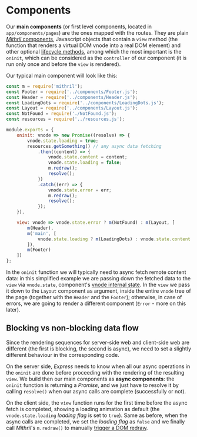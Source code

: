 # Components

Our **main components** (or first level components, located in `app/components/pages`) are the ones mapped with the 
routes. They are plain [*Mithril* components](http://mithril.js.org/hyperscript.html#components), Javascript objects 
that contain a `view` method (the function that renders a virtual DOM vnode into a real DOM element) 
and other optional [lifecycle methods](http://mithril.js.org/hyperscript.html#lifecycle-methods), among which the most 
important is the `oninit`, which can be considered as the `controller` of our component (it is run only once and before 
the `view` is rendered).

Our typical main component will look like this:

```javascript
const m = require('mithril');
const Footer = require('../components/Footer.js');
const Header = require('../components/Header.js');
const LoadingDots = require('../components/LoadingDots.js');
const Layout = require('../components/Layout.js');
const NotFound = require('./NotFound.js');
const resources = require('../resources.js');

module.exports = {
    oninit: vnode => new Promise((resolve) => {
        vnode.state.loading = true;
        resources.getSomething() // any async data fetching
            .then((content) => {
                vnode.state.content = content;
                vnode.state.loading = false;
                m.redraw();
                resolve();
            })
            .catch((err) => {
                vnode.state.error = err;
                m.redraw();
                resolve();
            });
    }),

    view: vnode => vnode.state.error ? m(NotFound) : m(Layout, [
        m(Header),
        m('main', [
            vnode.state.loading ? m(LoadingDots) : vnode.state.content
        ]),
        m(Footer)
    ])
};
```

In the `oninit` function we will typically need to async fetch remote content data: in this simplified example we are 
passing down the fetched data to the `view` via `vnode.state`, component's 
[vnode internal state](http://mithril.js.org/components.html#state). In the `view` we pass it down to the `Layout` 
component as argument, inside the entire `vnode` tree of the page (together with the `Header` and the `Footer`); 
otherwise, in case of errors, we are going to render a different component (`Error` - more on this later).

## Blocking vs non-blocking data flow

Since the rendering sequences for server-side web and client-side web are different (the first is blocking, the second 
is async), we need to set a slightly different behaviour in the corresponding code.

On the server side, *Express* needs to know when all our async operations in the `oninit` are done before proceeding with 
the rendering of the resulting `view`. We build then our main components as **async components**: the `oninit` function 
is returning a *Promise*, and we just have to resolve it by calling `resolve()` when our async calls are complete 
(successfully or not).

On the client side, the `view` function runs for the first time before the async fetch is completed, showing a loading 
animation as default (the `vnode.state.loading` *loading flag* is set to `true`). Same as before, when the async calls 
are completed, we set the *loading flag* as `false` and we finally call *Mithril*'s `m.redraw()` to manually
[trigger a DOM redraw](http://mithril.js.org/redraw.html).
